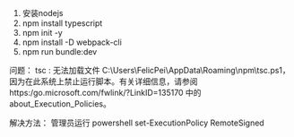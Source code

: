 1. 安装nodejs
2. npm install typescript
3. npm init -y
4. npm install -D webpack-cli
5. npm run bundle:dev



问题：
    tsc : 无法加载文件 C:\Users\FelicPei\AppData\Roaming\npm\tsc.ps1，因为在此系统上禁止运行脚本。有关详细信息，请参阅 https:/go.microsoft.com/fwlink/?LinkID=135170 中的 about_Execution_Policies。

解决方法：
    管理员运行 powershell
    set-ExecutionPolicy RemoteSigned

